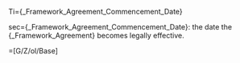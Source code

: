 Ti={_Framework_Agreement_Commencement_Date}

sec={_Framework_Agreement_Commencement_Date}: the date the {_Framework_Agreement} becomes legally effective.

=[G/Z/ol/Base]
